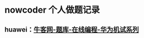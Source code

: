 # nowcoder 个人做题记录

## huawei：[牛客网-题库-在线编程-华为机试系列](https://www.nowcoder.com/exam/oj/ta?page=1&pageSize=50&search=&tpId=37&type=37)
